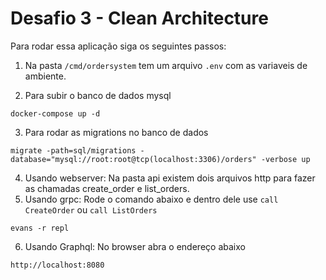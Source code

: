 # Desafio 3 - Clean Architecture

Para rodar essa aplicação siga os seguintes passos:

1. Na pasta `/cmd/ordersystem` tem um arquivo `.env` com as variaveis de ambiente.

2. Para subir o banco de dados mysql

```
docker-compose up -d
```

3. Para rodar as migrations no banco de dados

```
migrate -path=sql/migrations -database="mysql://root:root@tcp(localhost:3306)/orders" -verbose up
```

4. Usando webserver: Na pasta api existem dois arquivos http para fazer as chamadas create_order e list_orders.
5. Usando grpc: Rode o comando abaixo e dentro dele use `call CreateOrder` ou `call ListOrders`

```
evans -r repl
```

6. Usando Graphql: No browser abra o endereço abaixo

```
http://localhost:8080
```
